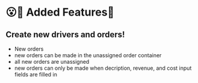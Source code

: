 # 😮🎉 Added Features🎉

## Create new drivers and orders!
* New orders
*   new orders can be made in the unassigned order container
*   all new orders are unassigned
*   new orders can only be made when decription, revenue, and cost input fields are filled in


